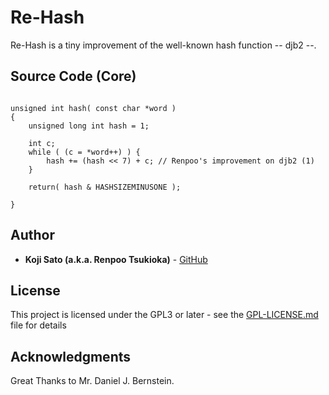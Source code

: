 # Re-Hash

Re-Hash is a tiny improvement of the well-known hash function -- djb2 --.

## Source Code (Core)

```

unsigned int hash( const char *word )
{
    unsigned long int hash = 1;

    int c;
    while ( (c = *word++) ) {
        hash += (hash << 7) + c; // Renpoo's improvement on djb2 (1)
    }

    return( hash & HASHSIZEMINUSONE );

}

```


## Author

* **Koji Sato (a.k.a. Renpoo Tsukioka)** - [GitHub](https://github.com/renpoo/)

## License

This project is licensed under the GPL3 or later - see the [GPL-LICENSE.md](GPL-LICENSE.md) file for details

## Acknowledgments

Great Thanks to Mr. Daniel J. Bernstein.

